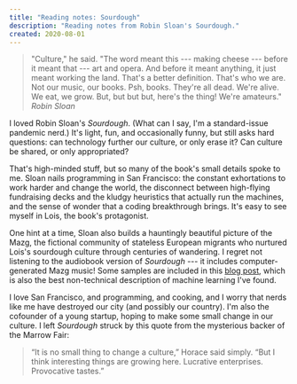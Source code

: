 ```yaml
---
title: "Reading notes: Sourdough"
description: "Reading notes from Robin Sloan's Sourdough."
created: 2020-08-01
---
```


> "Culture," he said. "The word meant this --- making cheese --- before it meant
> that --- art and opera. And before it meant anything, it just meant working the
> land. That's a better definition. That's who we are. Not our music, our
> books. Psh, books. They're all dead. We're alive. We eat, we grow. But, but
> but but, here's the thing! We're amateurs."
> <cite>Robin Sloan</cite>

I loved Robin Sloan's *Sourdough*. (What can I say, I'm a standard-issue
pandemic nerd.) It's light, fun, and occasionally funny, but still asks hard
questions: can technology further our culture, or only erase it? Can culture be
shared, or only appropriated?

That's high-minded stuff, but so many of the book's small details spoke to me.
Sloan nails programming in San Francisco: the constant exhortations to work
harder and change the world, the disconnect between high-flying fundraising
decks and the kludgy heuristics that actually run the machines, and the sense
of wonder that a coding breakthrough brings. It's easy to see myself in Lois,
the book's protagonist.

One hint at a time, Sloan also builds a hauntingly beautiful picture of the
Mazg, the fictional community of stateless European migrants who nurtured
Lois's sourdough culture through centuries of wandering. I regret not listening
to the audiobook version of *Sourdough* --- it includes computer-generated Mazg
music! Some samples are included in this [blog
post](https://www.mcdbooks.com/features/sourdough), which is also the best
non-technical description of machine learning I've found.

I love San Francisco, and programming, and cooking, and I worry that nerds like
me have destroyed our city (and possibly our country). I'm also the cofounder of
a young startup, hoping to make some small change in our culture. I left
*Sourdough* struck by this quote from the mysterious backer of the Marrow
Fair:

> “It is no small thing to change a culture,” Horace said simply. “But I think
> interesting things are growing here. Lucrative enterprises. Provocative
> tastes.”
